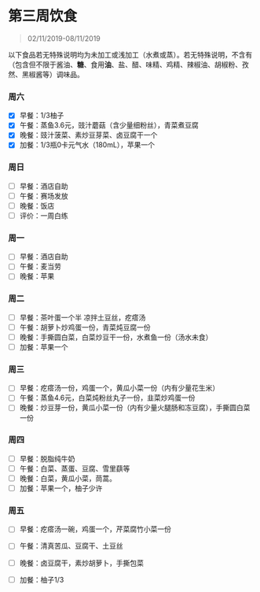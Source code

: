 # 第三周饮食

>02/11/2019-08/11/2019

以下食品若无特殊说明均为未加工或浅加工（水煮或蒸）。若无特殊说明，不含有（包含但不限于酱油、**糖**、食用**油**、盐、醋、味精、鸡精、辣椒油、胡椒粉、孜然、黑椒酱等）调味品。

### 周六

- [x] 早餐：1/3柚子
- [x] 午餐：蒸鱼3.6元，豉汁蘑菇（含少量细粉丝），青菜煮豆腐
- [x] 晚餐：豉汁菠菜、素炒豆芽菜、卤豆腐干一个
- [x] 加餐：1/3瓶0卡元气水（180mL），苹果一个

### 周日

- [ ] 早餐：酒店自助
- [ ] 午餐：赛场发放
- [ ] 晚餐：饭店
- [ ] 评价：一周白练

### 周一

- [ ] 早餐：酒店自助
- [ ] 午餐：麦当劳
- [ ] 晚餐：苹果

### 周二

- [ ] 早餐：茶叶蛋一个半 凉拌土豆丝，疙瘩汤
- [ ] 午餐：胡萝卜炒鸡蛋一份，青菜炖豆腐一份
- [ ] 晚餐：手撕圆白菜，白菜炒豆干一份，水煮鱼一份（汤水未食）
- [ ] 加餐：苹果一个

### 周三

- [ ] 早餐：疙瘩汤一份，鸡蛋一个，黄瓜小菜一份（内有少量花生米）
- [ ] 午餐：蒸鱼4.6元，白菜炖粉丝丸子一份，韭菜炒鸡蛋一份
- [ ] 晚餐：炒豆芽一份，黄瓜小菜一份（内有少量火腿肠和冻豆腐），手撕圆白菜一份

### 周四

- [ ] 早餐：脱脂纯牛奶
- [ ] 午餐：白菜、蒸蛋、豆腐、雪里蕻等
- [ ] 晚餐：白菜，黄瓜小菜，茼蒿。
- [ ] 加餐：苹果一个，柚子少许

### 周五

- [ ] 早餐：疙瘩汤一碗，鸡蛋一个，芹菜腐竹小菜一份

- [ ] 午餐：清真苦瓜、豆腐干、土豆丝

- [ ] 晚餐：卤豆腐干，素炒胡萝卜，手撕包菜

- [ ] 加餐：柚子1/3

  
